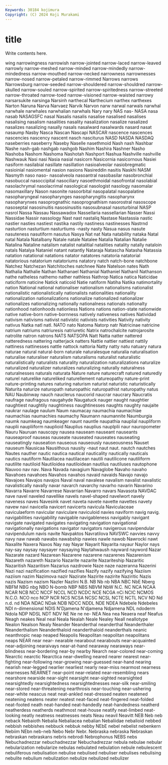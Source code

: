 ```yaml
---
Keywords: 30184 kojimura
Copyright: (C) 2024 Koji Murakami
---
```


# title

Write contents here.



wing narrowingness narrowish
narrow-jointed narrow-laced narrow-leaved narrowly narrow-meshed narrow-minded narrow-mindedly narrow-mindedness narrow-mouthed narrow-necked
narrowness narrownesses narrow-nosed narrow-petaled narrow-rimmed Narrows narrows Narrowsburg narrow-seeded narrow-shouldered
narrow-shouldred narrow-skulled narrow-souled narrow-spirited narrow-spiritedness narrow-streeted narrow-throated narrow-toed narrow-visioned narrow-waisted
narrowy narsarsukite narsinga Narsinh narthecal Narthecium narthex narthexes Narton Naruna
Narva Narvaez Narvik Narvon narw narwal narwals narwhal narwhale narwhales
narwhalian narwhals Nary nary NAS nas- NASA nasa nasab NASAGSFC
nasal Nasalis nasalis nasalise nasalised nasalises nasalising nasalism nasalities nasality
nasalization nasalize nasalized nasalizes nasalizing nasally nasals nasalward nasalwards nasard
nasat nasaump Nasby Nasca Nascan Nascapi NASCAR nascence nascences nascencies
nascency nascent nasch nasciturus NASD NASDA NASDAQ naseberries naseberry Naseby
Naselle nasethmoid Nash nash Nashbar Nashe nash-gab nashgab nashgob Nashim
Nashira Nashner Nasho Nashoba Nashom Nashoma Nashotah Nashport Nashua Nashville
nashville Nashwauk Nasi nasi Nasia nasial nasicorn Nasicornia nasicornous Nasiei
nasiform nasilabial nasillate nasillation nasioalveolar nasiobregmatic nasioinial nasiomental nasion nasions
Nasireddin nasitis Naskhi NASM Nasmyth naso naso- nasoalveola nasoantral nasobasilar
nasobronchial nasobuccal nasoccipital nasociliary nasoethmoidal nasofrontal nasolabial nasolachrymal nasolacrimal nasological
nasologist nasology nasomalar nasomaxillary Nason nasonite nasoorbital nasopalatal nasopalatine nasopharyngeal
nasopharynges nasopharyngitis nasopharynx nasopharynxes nasoprognathic nasoprognathism nasorostral nasoscope nasoseptal nasosinuitis
nasosinusitis nasosubnasal nasoturbinal NASP nasrol Nassa Nassau Nassawadox Nassellaria nassellarian
Nasser Nassi Nassidae Nassir nassology Nast nast nastaliq Nastase Nastassia
nastic nastier nasties nastiest nastika nastily nastiness nastinesses Nastrnd nasturtion
nasturtium nasturtiums -nasty nasty Nasua nasus nasute nasuteness nasutiform nasutus
Nasya Nat nat Nata natability nataka Natal natal Natala Natalbany
Natale natale Natalee Natalia Natalian Natalie Natalina Nataline natalism natalist
natalitial natalities natality natally nataloin natals Natalya Nataniel natant natantly
Nataraja Natascha Natasha Natassia natation natational natations natator natatores natatoria
natatorial natatorious natatorium natatoriums natatory natch natch-bone natchbone Natchez Natchezan
Natchitoches natchnee Nate Natelson nates Nath Nathalia Nathalie Nathan Nathanael
Nathanial Nathaniel Nathanil Nathanson nathe natheless nathemo nather nathless Nathrop
Natica natica Naticidae naticiform naticine Natick naticoid Natie natiform Natiha
Natika natimortality nation National national nationaliser nationalism nationalisms nationalist nationalistic
nationalistically nationalists nationalities nationality nationalization nationalizations nationalize nationalized nationalizer nationalizes
nationalizing nationally nationalness nationals nationalty nationhood nationhoods nationless Nations nations
nation-state nationwide native native-born native-bornness natively nativeness natives Natividad nativism
nativisms nativist nativistic nativists nativities Nativity nativity nativus Natka natl
natl. NATO nato Natoma Natorp natr Natricinae natricine natrium natriums
natriuresis natriuretic Natrix natrochalcite natrojarosite natrolite natron natrons NATS NATSOPA
Natt Natta natter nattered natteredness nattering natterjack natters Nattie nattier
nattiest nattily nattiness nattinesses nattle nattock nattoria Natty natty natu
natuary natura naturae natural natural-born naturale naturalesque naturalia naturalisation naturalise
naturaliser naturalism naturalisms naturalist naturalistic naturalistically naturalists naturality naturalization naturalizations
naturalize naturalized naturalizer naturalizes naturalizing naturally naturalness naturalnesses naturals naturata
Nature nature naturecraft natured naturedly naturel naturelike natureliked naturellement natureopathy
nature-print nature-printing natures naturing naturism naturist naturistic naturistically Naturita naturize
naturopath naturopathic naturopathist naturopathy natus NAU Naubinway nauch nauclerus naucorid
naucrar naucrary Naucratis naufrage naufragous naugahyde Naugatuck nauger naught naughtier
naughtiest naughtily naughtiness naughtinesses naughts naughty naujaite naukrar naulage naulum
Naum naumacay naumachia naumachiae naumachias naumachies naumachy Naumann naumannite Naumburgia
naumk naumkeag naumkeager naunt nauntle naupathia nauplial naupliform nauplii naupliiform
nauplioid Nauplius nauplius nauplplii naur nauropometer Nauru Nauruan nauscopy nausea
nauseam nauseant nauseants nauseaproof nauseas nauseate nauseated nauseates nauseating nauseatingly
nauseation nauseous nauseously nauseousness Nauset nauseum Nausicaa Nausithous nausity -naut
naut naut. nautch nautches Nautes nauther nautic nautica nautical nauticality
nautically nauticals nautics nautiform Nautilacea nautilacean nautili nautilicone nautiliform nautilite
nautiloid Nautiloidea nautiloidean nautilus nautiluses nautophone Nauvoo nav nav. Nava
Navada navagium Navaglobe Navaho navaho Navahoes navahoes Navahos navahos navaid
navaids Navajo navajo Navajoes Navajos navajos Naval naval navalese navalism
navalist navalistic navalistically navally navar navarch navarchy navarho navarin Navarino
Navarra Navarre Navarrese Navarrian Navarro navars Navasota NAVDAC nave navel
naveled navellike navels navel-shaped navelwort navely naveness naves Navesink navet
naveta navete navette navettes navety navew navi navicella navicert navicerts
navicula Naviculaceae naviculaeform navicular naviculare naviculoid navies naviform navig navig.
navigabilities navigability navigable navigableness navigably navigant navigate navigated navigates navigating
navigation navigational navigationally navigations navigator navigators navigerous navipendular navipendulum navis
navite Navpaktos Navratilova NAVSWC navvies navvy navy naw nawab nawabs
nawabship nawies nawle nawob Nawrocki nawt Naxalite Naxera Naxos Nay
nay Nayar Nayarit Nayarita nayaur Naylor nays nay-say naysay naysayer
naysaying Naytahwaush nayward nayword Nazar Nazarate nazard Nazarean Nazarene nazarene
nazarenes Nazarenism Nazareth nazareth Nazario Nazarite nazarite Nazariteship Nazaritic Nazaritish
Nazaritism Nazarius nazdrowie Naze naze nazeranna Nazerini Nazi nazi nazification
nazified nazifies Nazify nazify nazifying Naziism naziism nazim Nazimova nazir
Nazirate Nazirite nazirite Naziritic Nazis nazis Nazism nazism Nazler Nazlini
N.B. NB Nb nb NBA NBC NbE Nberg NBFM NBG
nbg NBO N-bomb NBP NBS NBVM NbW N.C. NC NCA
NCAA NCAR NCB NCC NCCF NCCL NCD NCDC NCE NCGA
nCi NCIC NCMOS N.C.O. NCO nco NCP NCR NCS NCSA
NCSC NCSL NCTE NCTL NCV ND Nd n.d. nd NDA
NDAC NDak NDB NDCC NDDL NDE NDEA Ndebele Ndebeles NDI
n-dimensional NDIS N'Djamena N'djamena Ndjamena NDL ndoderm Ndola NDP NDSL
NDT NDV NE Ne ne ne- NEA Nea nea Neaera
neaf Neafus Neagh neakes Neal neal Neala Nealah Neale Nealey
Neall neallotype Nealon Nealson Nealy Neander Neanderthal neanderthal Neanderthaler Neanderthalism
Neanderthaloid neanderthaloid neanderthals neanic neanthropic neap neaped Neapolis Neapolitan neapolitan
neapolitans neaps NEAR near near- nearable nearabout nearabouts near-acquainted near-adjoining
nearaivays near-at-hand nearaway nearaways near-blindness near-bordering near-by nearby Nearch near-colored
near-coming Nearctic nearctic Nearctica near-dwelling neared nearer nearest near-fighting near-following
near-growing near-guessed near-hand nearing nearish near-legged nearlier nearliest nearly near-miss
nearmost nearness nearnesses NEARNET near-point near-related near-resembling nears nearshore nearside
near-sight nearsight near-sighted nearsighted nearsightedly nearsightedness nearsightednesses near-silk near-smiling near-stored
near-threatening nearthrosis near-touching near-ushering near-white neascus neat neat-ankled neat-dressed neaten
neatened neatening neatens neater neatest neat-faced neat-fingered neat-folded neat-footed neath
neat-handed neat-handedly neat-handedness neatherd neatherdess neatherds neathmost neat-house neatify neat-limbed
neat-looking neatly neatness neatnesses neats Neau neavil Neavitt NEB Neb
neb neback Nebaioth Nebalia Nebaliacea nebalian Nebaliidae nebalioid nebbed nebbish
nebbishes nebbuck nebbuk nebby NEbE nebel nebelist nebenkern Nebiim NEbn
neb-neb Nebo Nebr Nebr. Nebraska nebraska Nebraskan nebraskan nebraskans nebris
nebrodi Nebrophonus NEBS nebs Nebuchadnezzar nebuchadnezzar Nebuchadrezzar nebula nebulae nebular
nebularization nebularize nebulas nebulated nebulation nebule nebulescent nebuliferous nebulisation nebulise
nebulised nebuliser nebulises nebulising nebulite nebulium nebulization nebulize nebulized nebulizer
